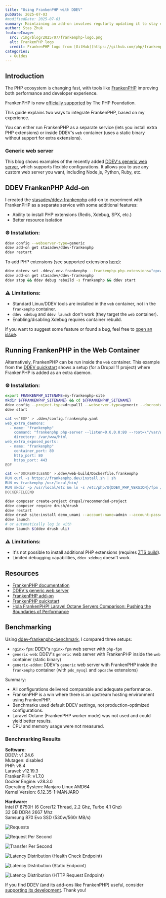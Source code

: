 ```yaml
---
title: "Using FrankenPHP with DDEV"
pubDate: 2025-07-03
#modifiedDate: 2025-07-03
summary: Maintaining an add-on involves regularly updating it to stay compatible with new features in both the upstream ddev-addon-template and DDEV itself.
author: Stas Zhuk
featureImage:
  src: /img/blog/2025/07/frankenphp-logo.png
  alt: FrankenPHP logo
  credit: FrankenPHP logo from [GitHub](https://github.com/php/frankenphp)
categories:
  - Guides
---
```


## Introduction

The PHP ecosystem is changing fast, with tools like [FrankenPHP](https://frankenphp.dev) improving both performance and developer experience.

FrankenPHP is now [officially supported](https://thephp.foundation/blog/2025/05/15/frankenphp/) by The PHP Foundation.

This guide explains two ways to integrate FrankenPHP, based on my experience.

You can either run FrankenPHP as a separate service (lets you install extra PHP extensions) or inside DDEV's `web` container (uses a static binary without support for extra extensions).

### Generic web server

This blog shows examples of the recently added [DDEV's generic web server](https://ddev.readthedocs.io/en/stable/users/extend/customization-extendibility/#using-nodejs-as-ddevs-primary-web-server), which supports flexible configurations. It allows you to use any custom web server you want, including Node.js, Python, Ruby, etc.

## DDEV FrankenPHP Add-on

I created the [stasadev/ddev-frankenphp](https://github.com/stasadev/ddev-frankenphp) add-on to experiment with FrankenPHP as a separate service with some additional features:

- Ability to install PHP extensions (Redis, Xdebug, SPX, etc.)
- Better resource isolation

### ⚙️ Installation:

```bash
ddev config --webserver-type=generic
ddev add-on get stasadev/ddev-frankenphp
ddev restart
```

To add PHP extensions (see supported extensions [here](https://github.com/mlocati/docker-php-extension-installer?tab=readme-ov-file#supported-php-extensions)):

```bash
ddev dotenv set .ddev/.env.frankenphp --frankenphp-php-extensions="opcache spx"
ddev add-on get stasadev/ddev-frankenphp
ddev stop && ddev debug rebuild -s frankenphp && ddev start
```

### ⚠️ Limitations:

- Standard Linux/DDEV tools are installed in the `web` container, not in the `frankenphp` container.
- `ddev xdebug` and `ddev launch` don't work (they target the `web` container).
- Enabling/disabling Xdebug requires container rebuild.

If you want to suggest some feature or found a bug, feel free to [open an issue](https://github.com/stasadev/ddev-frankenphp/issues).

## Running FrankenPHP in the Web Container

Alternatively, FrankenPHP can be run inside the `web` container. This example from the [DDEV quickstart](https://ddev.readthedocs.io/en/stable/users/quickstart/#generic-frankenphp) shows a setup (for a Drupal 11 project) where FrankenPHP is added as an extra daemon.

### ⚙️ Installation:

```bash
export FRANKENPHP_SITENAME=my-frankenphp-site
mkdir ${FRANKENPHP_SITENAME} && cd ${FRANKENPHP_SITENAME}
ddev config --project-type=drupal11 --webserver-type=generic --docroot=web --php-version=8.4
ddev start

cat <<'EOF' > .ddev/config.frankenphp.yaml
web_extra_daemons:
  - name: "frankenphp"
    command: "frankenphp php-server --listen=0.0.0.0:80 --root=\"/var/www/html/${DDEV_DOCROOT:-}\" -v -a"
    directory: /var/www/html
web_extra_exposed_ports:
  - name: "frankenphp"
    container_port: 80
    http_port: 80
    https_port: 443
EOF

cat <<'DOCKERFILEEND' >.ddev/web-build/Dockerfile.frankenphp
RUN curl -s https://frankenphp.dev/install.sh | sh
RUN mv frankenphp /usr/local/bin/
RUN mkdir -p /usr/local/etc && ln -s /etc/php/${DDEV_PHP_VERSION}/fpm /usr/local/etc/php
DOCKERFILEEND

ddev composer create-project drupal/recommended-project
ddev composer require drush/drush
ddev restart
ddev drush site:install demo_umami --account-name=admin --account-pass=admin -y
ddev launch
# or automatically log in with
ddev launch $(ddev drush uli)
```

### ⚠️ Limitations:

- It's not possible to install additional PHP extensions (requires [ZTS build](https://github.com/oerdnj/deb.sury.org/issues/2208)).
- Limited debugging capabilities, `ddev xdebug` doesn't work.

## Resources

- [FrankenPHP documentation](https://frankenphp.dev/docs/)
- [DDEV's generic web server](https://ddev.readthedocs.io/en/stable/users/extend/customization-extendibility/#using-nodejs-as-ddevs-primary-web-server)
- [FrankenPHP add-on](https://github.com/stasadev/ddev-frankenphp)
- [FrankenPHP quickstart](https://ddev.readthedocs.io/en/stable/users/quickstart/#generic-frankenphp)
- [Hola FrankenPHP! Laravel Octane Servers Comparison: Pushing the Boundaries of Performance](https://medium.com/beyn-technology/hola-frankenphp-laravel-octane-servers-comparison-pushing-the-boundaries-of-performance-d3e7ad8e652c)

## Benchmarking

Using [ddev-frankenphp-benchmark](https://github.com/stasadev/ddev-frankenphp-benchmark), I compared three setups:

- `nginx-fpm`: DDEV's `nginx-fpm` web server with `php-fpm`
- `generic-web`: DDEV's `generic` web server with FrankenPHP inside the `web` container (static binary)
- `generic-addon`: DDEV's `generic` web server with FrankenPHP inside the `frankenphp` container (with `pdo_mysql` and `opcache` extensions)

Summary:

- All configurations delivered comparable and adequate performance.
- FrankenPHP is a win where there is an upstream hosting environment using FrankenPHP.
- Benchmarks used default DDEV settings, not production-optimized configurations.
- Laravel Octane (FrankenPHP worker mode) was not used and could yield better results.
- CPU and memory usage were not measured.

### Benchmarking Results

<b>Software:</b><br>
DDEV: v1.24.6<br>
Mutagen: disabled<br>
PHP: v8.4<br>
Laravel: v12.19.3<br>
FrankenPHP: v1.7.0<br>
Docker Engine: v28.3.0<br>
Operating System: Manjaro Linux AMD64<br>
Kernel Version: 6.12.35-1-MANJARO

<b>Hardware:</b><br>
Intel i7 8750H (6 Core/12 Thread, 2.2 Ghz, Turbo 4.1 Ghz)<br>
32 GB DDR4 2667 Mhz<br>
Samsung 870 Evo SSD (530w/560r MB/s)

![Requests](/img/blog/2025/07/frankenphp-requests.png)

![Request Per Second](/img/blog/2025/07/frankenphp-request-per-second.png)

![Transfer Per Second](/img/blog/2025/07/frankenphp-transfer-per-second.png)

![Latency Distribution (Health Check Endpoint)](/img/blog/2025/07/frankenphp-latency-distribution-health-check.png)

![Latency Distribution (Static Endpoint)](/img/blog/2025/07/frankenphp-latency-distribution-static.png)

![Latency Distribution (HTTP Request Endpoint)](/img/blog/2025/07/frankenphp-latency-distribution-http-request.png)

If you find DDEV (and its add-ons like FrankenPHP) useful, consider [supporting its development](/support-ddev/#sponsor-development). Thank you!
